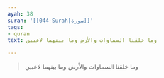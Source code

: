 ```yaml
---
ayah: 38
surah: '[[044-Surah|سورة]]'
tags:
- quran
text: وما خلقنا السماوات والأرض وما بينهما لاعبين

---
```

> وما خلقنا السماوات والأرض وما بينهما لاعبين
